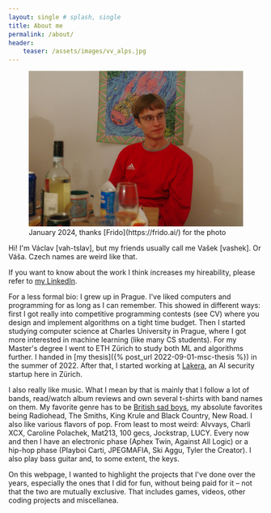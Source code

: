 ```yaml
---
layout: single # splash, single
title: About me
permalink: /about/
header:
    teaser: /assets/images/vv_alps.jpg
---
```


<figure>
	<a href="/assets/images/vv_alps.jpg"><img src="/assets/images/vv_at_home.jpg"></a>
	<figcaption>January 2024, thanks [Frido](https://frido.ai/) for the photo</figcaption>
</figure>

Hi! I'm Václav \[vah-tslav\], but my friends usually call me Vašek \[vashek\]. Or Váša. Czech names are weird like that.

If you want to know about the work I think increases my hireability, please refer to [my LinkedIn](https://www.linkedin.com/in/vaclav-volhejn/).

For a less formal bio: I grew up in Prague.
I've liked computers and programming for as long as I can remember.
This showed in different ways:
first I got really into competitive programming contests (see CV)
where you design and implement algorithms on a tight time budget.
Then I started studying computer science at Charles University in Prague,
where I got more interested in machine learning (like many CS students).
For my Master's degree I went to ETH Zürich to study both ML and algorithms further.
I handed in [my thesis]({% post_url 2022-09-01-msc-thesis %}) in the summer of 2022.
After that, I started working at [Lakera](https://www.lakera.ai/),
an AI security startup here in Zürich.

I also really like music. What I mean by that is mainly that I follow a lot of
bands, read/watch album reviews and own several t-shirts with band names on
them. My favorite genre has to be [British sad boys](https://youtu.be/QZ33rSumeEc?t=46),
my absolute favorites being Radiohead, The Smiths, King Krule and Black Country, New Road.
I also like various flavors of pop. From least to most weird: Alvvays, Charli XCX, Caroline Polachek, Mat213, 100 gecs, Jockstrap, LUCY.
Every now and then I have an electronic phase (Aphex Twin, Against All Logic) or a hip-hop phase (Playboi Carti, JPEGMAFIA, Ski Aggu, Tyler the Creator).
I also play bass guitar and, to some extent, the keys.

On this webpage, I wanted to highlight the projects that I've done over the years,
especially the ones that I did for fun, without being paid for it – not that the two are mutually exclusive.
That includes games, videos, other coding projects and miscellanea.